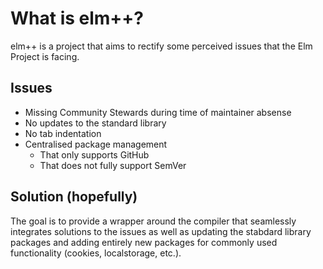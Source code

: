# What is elm++?

elm++ is a project that aims to rectify some perceived issues that the Elm
Project is facing.

## Issues

- Missing Community Stewards during time of maintainer absense
- No updates to the standard library
- No tab indentation
- Centralised package management
  - That only supports GitHub
  - That does not fully support SemVer

## Solution (hopefully)

The goal is to provide a wrapper around the compiler that seamlessly
integrates solutions to the issues as well as updating the stabdard library
packages and adding entirely new packages for commonly used functionality
(cookies, localstorage, etc.).

